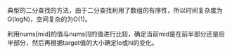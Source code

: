 典型的二分查找的方法，由于二分查找利用了数组的有序性，所以时间复杂度为O(logN)，空间复杂的为O(1)。

利用nums[mid]的值与nums[l]的值进行比较，确定当前mid是在前半部分还是后半部分，然后再根据target值的大小确定lo或hi的变化。
